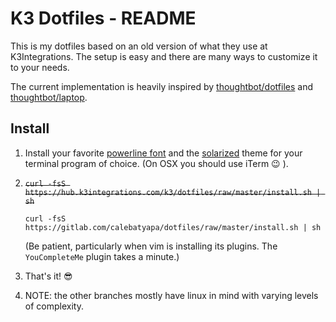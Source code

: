 K3 Dotfiles - README
=======================

This is my dotfiles based on an old version of what they use at K3Integrations.
The setup is easy and there are many ways to customize it to your needs.

The current implementation is heavily inspired by
[thoughtbot/dotfiles](https://github.com/thoughtbot/dotfiles) and
[thoughtbot/laptop](https://github.com/thoughtbot/laptop).

Install
-------
1.  Install your favorite [powerline font](https://github.com/powerline/fonts)
    and the [solarized](https://github.com/altercation/solarized) theme for your
    terminal program of choice. (On OSX you should use iTerm :wink: ).

1.  ~~`curl -fsS https://hub.k3integrations.com/k3/dotfiles/raw/master/install.sh | sh`~~

    `curl -fsS https://gitlab.com/calebatyapa/dotfiles/raw/master/install.sh | sh`

    (Be patient, particularly when vim is installing its plugins.
    The `YouCompleteMe` plugin takes a minute.)

1. That's it! :sunglasses:

1. NOTE: the other branches mostly have linux in mind with varying levels of
    complexity.
